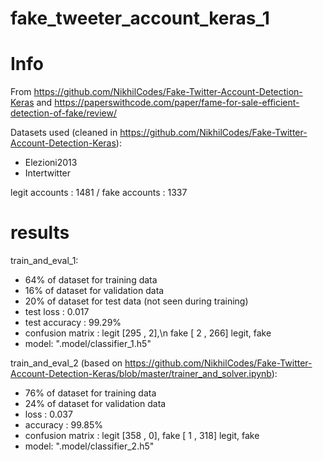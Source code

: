 # fake_tweeter_account_keras_1

# Info
From https://github.com/NikhilCodes/Fake-Twitter-Account-Detection-Keras and https://paperswithcode.com/paper/fame-for-sale-efficient-detection-of-fake/review/

Datasets used (cleaned in https://github.com/NikhilCodes/Fake-Twitter-Account-Detection-Keras):
- Elezioni2013
- Intertwitter

legit accounts : 1481 / fake accounts  : 1337

# results
train_and_eval_1:
- 64% of dataset for training data
- 16% of dataset for validation data
- 20% of dataset for test data (not seen during training)
- test loss : 0.017
- test accuracy : 99.29%
- confusion matrix :
    legit  [295 ,   2],\n
    fake   [  2 , 266]
           legit, fake
- model: ".model/classifier_1.h5"

train_and_eval_2 (based on https://github.com/NikhilCodes/Fake-Twitter-Account-Detection-Keras/blob/master/trainer_and_solver.ipynb):
- 76% of dataset for training data
- 24% of dataset for validation data
- loss : 0.037
- accuracy : 99.85%
- confusion matrix :
    legit  [358 ,   0],
    fake   [  1 , 318]
           legit, fake
- model: ".model/classifier_2.h5"
